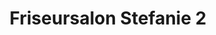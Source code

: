 ---
title: "Friseursalon Stefanie 2"
url: /saalbach-hinterglemm/friseursalon-stefanie-2/
shop: Friseur
---